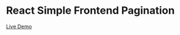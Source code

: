 # React Simple Frontend Pagination

[Live Demo](https://mr-kasper.github.io/React_Simple_Frontend_Pagination/)
